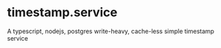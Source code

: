 # timestamp.service
A typescript, nodejs, postgres write-heavy, cache-less simple timestamp service
